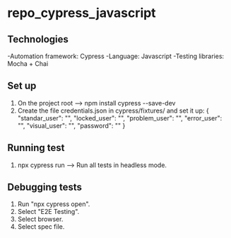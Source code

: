 # repo_cypress_javascript

## Technologies
-Automation framework: Cypress
-Language: Javascript
-Testing libraries: Mocha + Chai

## Set up
1. On the project root --> npm install cypress --save-dev
2. Create the file credentials.json in cypress/fixtures/ and set it up:
    {
        "standar_user": "",
        "locked_user": "",
        "problem_user": "",
        "error_user": "",
        "visual_user": "",
        "password": ""
    }   

## Running test
1. npx cypress run --> Run all tests in headless mode.

## Debugging tests
1. Run "npx cypress open".
2. Select "E2E Testing".
2. Select browser.
3. Select spec file.
